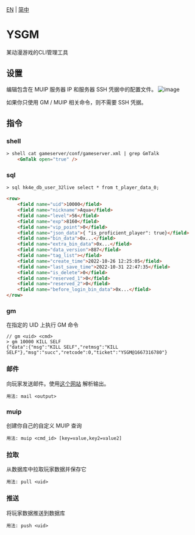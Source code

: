 [EN](README.md) | [简中](README_zh-cn.md) 

# YSGM

某动漫游戏的CLI管理工具

## 设置
编辑包含在 MUIP 服务器 IP 和服务器 SSH 凭据中的配置文件。
![image](https://user-images.githubusercontent.com/27217031/199267587-c7d1f8ed-535e-49e6-ae63-ef8c16a46086.png)

如果你只使用 GM / MUIP 相关命令，则不需要 SSH 凭据。

## 指令

### shell
```html
> shell cat gameserver/conf/gameserver.xml | grep GmTalk
    <GmTalk open="true" />
```

### sql
```html
> sql hk4e_db_user_32live select * from t_player_data_0;

<row>
    <field name="uid">10000</field>
    <field name="nickname">Aqua</field>
    <field name="level">56</field>
    <field name="exp">8160</field>
    <field name="vip_point">0</field>
    <field name="json_data">{ "is_proficient_player": true}</field>
    <field name="bin_data">0x...</field>
    <field name="extra_bin_data">0x...</field>
    <field name="data_version">887</field>
    <field name="tag_list"></field>
    <field name="create_time">2022-10-26 12:25:05</field>
    <field name="last_save_time">2022-10-31 22:47:35</field>
    <field name="is_delete">0</field>
    <field name="reserved_1">0</field>
    <field name="reserved_2">0</field>
    <field name="before_login_bin_data">0x...</field>
</row>
```

### gm
在指定的 UID 上执行 GM 命令
```jsonc
// gm <uid> <cmd>
> gm 10000 KILL SELF
{"data":{"msg":"KILL SELF","retmsg":"KILL SELF"},"msg":"succ","retcode":0,"ticket":"YSGM@1667316780"}
```

### 邮件
向玩家发送邮件。使用[这个网站](https://memetrolls.net/miniprojects/mailparser/) 解析输出。
```
用法: mail <output>
```

### muip
创建你自己的自定义 MUIP 查询
```
用法: muip <cmd_id> [key=value,key2=value2]
```

### 拉取
从数据库中拉取玩家数据并保存它
```
用法: pull <uid>
```

### 推送
将玩家数据推送到数据库
```
用法: push <uid>
```
